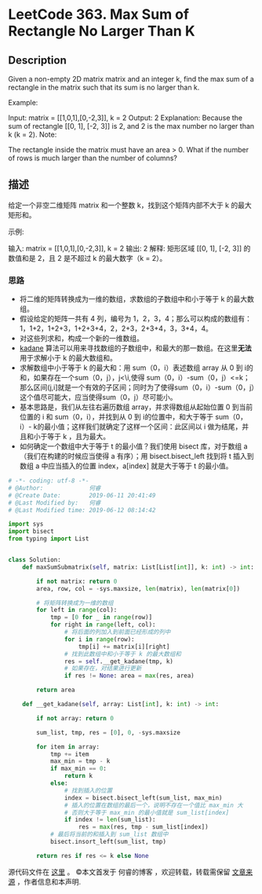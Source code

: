 # LeetCode 363. Max Sum of Rectangle No Larger Than K

## Description

Given a non-empty 2D matrix matrix and an integer k, find the max sum of a rectangle in the matrix such that its sum is no larger than k.

Example:

Input: matrix = \[\[1,0,1],\[0,-2,3]], k = 2
Output: 2 
Explanation: Because the sum of rectangle \[\[0, 1], \[-2, 3]] is 2,
             and 2 is the max number no larger than k (k = 2).
Note:

The rectangle inside the matrix must have an area > 0.
What if the number of rows is much larger than the number of columns?

## 描述

给定一个非空二维矩阵 matrix 和一个整数 k，找到这个矩阵内部不大于 k 的最大矩形和。

示例:

输入: matrix = \[\[1,0,1],\[0,-2,3]], k = 2
输出: 2 
解释: 矩形区域 \[\[0, 1], \[-2, 3]] 的数值和是 2，且 2 是不超过 k 的最大数字（k = 2）。

### 思路

* 将二维的矩阵转换成为一维的数组，求数组的子数组中和小于等于 k 的最大数组。
* 假设给定的矩阵一共有 4 列，编号为 1，2，3，4；那么可以构成的数组有：1，1+2，1+2+3，1+2+3+4，2，2+3，2+3+4，3，3+4，4。
* 对这些列求和，构成一个新的一维数组。
* [kadane](https://en.wikipedia.org/wiki/Maximum_subarray_problem) 算法可以用来寻找数组的子数组中，和最大的那一数组。在这里**无法**用于求解小于 k 的最大数组和。
* 求解数组中小于等于 k 的最大和：用 sum（0，i）表述数组 array 从 0 到 i的和，如果存在一个sum（0，j），j<\i,使得 sum（0，i）-sum（0，j）<=k；那么区间(j,i]就是一个有效的子区间；同时为了使得sum（0，i）-sum（0，j）这个值尽可能大，应当使得sum（0，j）尽可能小。
* 基本思路是，我们从左往右遍历数组 array，并求得数组从起始位置 0 到当前位置的 i 和 sum（0，i），并找到从 0 到 i的位置中，和大于等于 sum（0，i）- k的最小值；这样我们就确定了这样一个区间：此区间以 i 做为结尾，并且和小于等于 k ，且为最大。
* 如何确定一个数组中大于等于 t 的最小值？我们使用 bisect 库，对于数组 a（我们在构建的时候应当使得 a 有序）；用 bisect.bisect_left 找到将 t 插入到数组 a 中应当插入的位置 index，a\[index] 就是大于等于 t 的最小值。

```py
# -*- coding: utf-8 -*-
# @Author:             何睿
# @Create Date:        2019-06-11 20:41:49
# @Last Modified by:   何睿
# @Last Modified time: 2019-06-12 08:14:42

import sys
import bisect
from typing import List


class Solution:
    def maxSumSubmatrix(self, matrix: List[List[int]], k: int) -> int:

        if not matrix: return 0
        area, row, col = -sys.maxsize, len(matrix), len(matrix[0])

        # 将矩阵转换成为一维的数组
        for left in range(col):
            tmp = [0 for _ in range(row)]
            for right in range(left, col):
                # 将后面的列加入到前面已经形成的列中
                for i in range(row):
                    tmp[i] += matrix[i][right]
                # 找到此数组中和小于等于 k 的最大数组和
                res = self.__get_kadane(tmp, k)
                # 如果存在，对结果进行更新
                if res != None: area = max(res, area)

        return area

    def __get_kadane(self, array: List[int], k: int) -> int:

        if not array: return 0

        sum_list, tmp, res = [0], 0, -sys.maxsize

        for item in array:
            tmp += item
            max_min = tmp - k
            if max_min == 0:
                return k
            else:
                # 找到插入的位置
                index = bisect.bisect_left(sum_list, max_min)
                # 插入的位置在数组的最后一个，说明不存在一个值比 max_min 大
                # 否则大于等于 max_min 的最小值就是 sum_list[index]
                if index != len(sum_list):
                    res = max(res, tmp - sum_list[index])
            # 最后将当前的和插入到 sum_list 数组中
            bisect.insort_left(sum_list, tmp)

        return res if res <= k else None
```
源代码文件在 [这里](https://github.com/ruicore/Algorithm/blob/master/Leetcode/2019-06-11-363-Max-Sum-of-Rectangle-No-Larger-Than-K.py) 。
©本文首发于 何睿的博客 ，欢迎转载，转载需保留 [文章来源](https://www.ruicore.cn/leetcode-363-max-sum-of-rectangle-no-larger-than-k/) ，作者信息和本声明.
